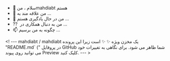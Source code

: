 - 👋 سلام ، منmahdiabt هستم
- 👀 من علاقه مند به ...
- 🌱 من در حال یادگیری هستم ...
-  ⁇ ️ من به دنبال همکاری در ...
- 📫 چگونه به من برسیم ...

<! ---
mahdiabt / mahdiabt یک مخزن ویژه ✨ ✨ است زیرا این پرونده "README.md` (" در پروفایل GitHub شما ظاهر می شود.
برای نگاهی به تغییرات خود می توانید روی پیوند Preview کلیک کنید.
--- >
